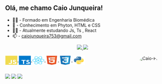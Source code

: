 ## Olá, me chamo Caio Junqueira!

- 🧑‍🎓 - Formado em Engenharia Biomédica
- 📒 - Conhecimento em Phyton, HTML e CSS
- 🧑‍🏫 - Atualmente estudando Js, Ts , React
- 📫 - caiojunqueira753@gmail.com

<div align="center">
  <a href="https://github.com/CaioJunqueira-01">
  <img height="180em" src="https://github-readme-stats.vercel.app/api?username=CaioJunqueira-01&show_icons=true&theme=dark&include_all_commits=true&count_private=true"/>
  <img height="180em" src="https://github-readme-stats.vercel.app/api/top-langs/?username=CaioJunqueira-01&layout=compact&langs_count=7&theme=dark"/>
</div>
    
<div style="display: inline_block"><br>
  <img align="center" alt="Caio-Js" height="30" width="40" src="https://raw.githubusercontent.com/devicons/devicon/master/icons/javascript/javascript-plain.svg">
  <img align="center" alt="Caio-Ts" height="30" width="40" src="https://raw.githubusercontent.com/devicons/devicon/master/icons/typescript/typescript-plain.svg">
  <img align="center" alt="Caio-React" height="30" width="40" src="https://raw.githubusercontent.com/devicons/devicon/master/icons/react/react-original.svg">
  <img align="center" alt="Caio-HTML" height="30" width="40" src="https://raw.githubusercontent.com/devicons/devicon/master/icons/html5/html5-original.svg">
  <img align="center" alt="Caio-CSS" height="30" width="40" src="https://raw.githubusercontent.com/devicons/devicon/master/icons/css3/css3-original.svg">
  <img align="center" alt="Caio-Python" height="30" width="40" src="https://raw.githubusercontent.com/devicons/devicon/master/icons/python/python-original.svg">
  <img align="right" alt="Caio-Pic" height="150" style="border-radius:50px;" src="https://github.com/user-attachments/assets/efb04eee-d222-4f3a-a9e7-7d78027a3de3">
</div>

  ##

  <div> 
  <a href="https://www.instagram.com/caio_junqs?igsh=MWY4anRqc3BtZXo4cg%3D%3D" target="_blank"><img src="https://img.shields.io/badge/-Instagram-%23E4405F?style=for-the-badge&logo=instagram&logoColor=white" target="_blank"></a>
  <a href="https://www.linkedin.com/in/caio-junqueira-0948b1252/" target="_blank"><img src="https://img.shields.io/badge/-LinkedIn-%230077B5?style=for-the-badge&logo=linkedin&logoColor=white" target="_blank"></a> 
  <a href = "mailto:caiojunqueira753@gmail.com"><img src="https://img.shields.io/badge/-Gmail-%23333?style=for-the-badge&logo=gmail&logoColor=white" target="_blank"></a>
  
</div>
